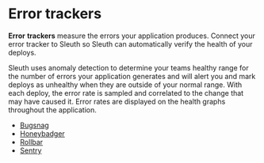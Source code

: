 # Error trackers

**Error** **trackers** measure the errors your application produces. Connect your error tracker to Sleuth so Sleuth can automatically verify the health of your deploys. 

Sleuth uses anomaly detection to determine your teams healthy range for the number of errors your application generates and will alert you and mark deploys as unhealthy when they are outside of your normal range. With each deploy, the error rate is sampled and correlated to the change that may have caused it. Error rates are displayed on the health graphs throughout the application. 

* [Bugsnag](bugsnag.md)
* [Honeybadger](honeybadger.md)
* [Rollbar](rollbar.md)
* [Sentry](sentry.md)


